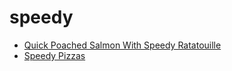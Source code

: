 # speedy

 * [Quick Poached Salmon With Speedy Ratatouille](index/q/quick-poached-salmon-with-speedy-ratatouille.json)
 * [Speedy Pizzas](index/s/speedy-pizzas-105105.json)
